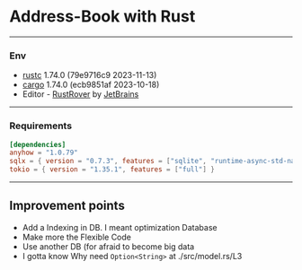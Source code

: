 # Address-Book with Rust

---

### Env

- [rustc](https://doc.rust-lang.org/rustc/index.html) 1.74.0 (79e9716c9 2023-11-13)
- [cargo](https://doc.rust-lang.org/stable/cargo/) 1.74.0 (ecb9851af 2023-10-18)
- Editor - [RustRover](https://www.jetbrains.com/ja-jp/rust/) by [JetBrains](https://www.jetbrains.com/ja-jp/)

---

### Requirements
```toml
[dependencies]
anyhow = "1.0.79"
sqlx = { version = "0.7.3", features = ["sqlite", "runtime-async-std-native-tls"]}
tokio = { version = "1.35.1", features = ["full"] }
```

---

## Improvement points

- Add a Indexing in DB. I meant optimization Database
- Make more the Flexible Code
- Use another DB (for afraid to become big data
- I gotta know Why need `Option<String>` at ./src/model.rs/L3